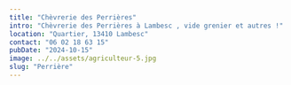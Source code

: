 ```yaml
---
title: "Chèvrerie des Perrières"
intro: "Chèvrerie des Perrières à Lambesc , vide grenier et autres !"
location: "Quartier, 13410 Lambesc"
contact: "06 02 18 63 15"
pubDate: "2024-10-15" 
image: ../../assets/agriculteur-5.jpg
slug: "Perrière"
---
```

